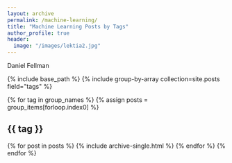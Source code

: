```yaml
---
layout: archive
permalink: /machine-learning/
title: "Machine Learning Posts by Tags"
author_profile: true
header:
  image: "/images/lektia2.jpg"
---
```

Daniel Fellman

{% include base_path %}
{% include group-by-array collection=site.posts field="tags" %}

{% for tag in group_names %}
  {% assign posts = group_items[forloop.index0] %}
  <h2 id="{{ tag | slugify }}" class="archive__subtitle">{{ tag }}</h2>
  {% for post in posts %}
    {% include archive-single.html %}
  {% endfor %}
{% endfor %}
